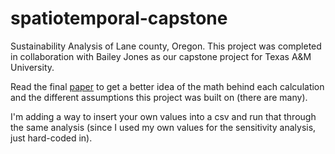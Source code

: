 # spatiotemporal-capstone
Sustainability Analysis of Lane county, Oregon. 
This project was completed in collaboration with Bailey Jones as our capstone project for Texas A&M University.

Read the final [paper](https://github.com/MadysonBradford/spatiotemporal-capstone/blob/main/Jones-Bradford-476-FinalPaper.pdf) to get a better idea of the math behind each calculation and the different assumptions this project was built on (there are many).

I'm adding a way to insert your own values into a csv and run that through the same analysis (since I used my own values for the sensitivity analysis, just hard-coded in).
